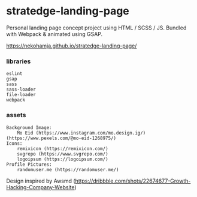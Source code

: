 # stratedge-landing-page
Personal landing page concept project using HTML / SCSS / JS. Bundled with Webpack &amp; animated using GSAP.

https://nekohamja.github.io/stratedge-landing-page/

### libraries
    eslint
    gsap
    sass
    sass-loader
    file-loader
    webpack
    
### assets
    Background Image: 
        Mo Eid (https://www.instagram.com/mo.design.ig/) (https://www.pexels.com/@mo-eid-1268975/)
    Icons: 
        remixicon (https://remixicon.com/)
        svgrepo (https://www.svgrepo.com/)
        logoipsum (https://logoipsum.com/)
    Profile Pictures:
        randomuser.me (https://randomuser.me/)

Design inspired by Awsmd (https://dribbble.com/shots/22674677-Growth-Hacking-Company-Website)
